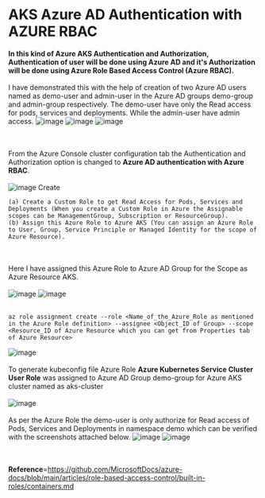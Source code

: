 # AKS Azure AD Authentication with AZURE RBAC

**In this kind of Azure AKS Authentication and Authorization, Authentication of user will be done using Azure AD and it's Authorization will be done using Azure Role Based Access Control (Azure RBAC).**
<br><br/>
I have demonstrated this with the help of creation of two Azure AD users named as demo-user and admin-user in the Azure AD groups demo-group and admin-group respectively. The demo-user have only the Read access for pods, services and deployments. While the admin-user have admin access.
![image](https://github.com/singhritesh85/AKS-Authentication-Authorization/assets/56765895/e91c8c4b-eaa4-4b1d-832e-4a548cc71c56)
![image](https://github.com/singhritesh85/AKS-Authentication-Authorization/assets/56765895/88b3a86d-e759-41e7-b402-15d98c6e1cac)
![image](https://github.com/singhritesh85/AKS-Authentication-Authorization/assets/56765895/d8bd7309-5f0b-4158-a511-4adf8d93c9a3)

<br><br/>
From the Azure Console cluster configuration tab the Authentication and Authorization option is changed to **Azure AD authentication with Azure RBAC**.
<br><br/>
![image](https://github.com/singhritesh85/AKS-Authentication-Authorization/assets/56765895/385ff2b2-1ab7-4268-a3a7-934ffe91b348)
Create 
```
(a) Create a Custom Role to get Read Access for Pods, Services and Deployments (When you create a Custom Role in Azure the Assignable scopes can be ManagementGroup, Subscription or ResourceGroup).
(b) Assign this Azure Role to Azure AKS (You can assign an Azure Role to User, Group, Service Principle or Managed Identity for the scope of Azure Resource).
```
<br><br/>
Here I have assigned this Azure Role to Azure AD Group for the Scope as Azure Resource AKS. 
<br><br/>
![image](https://github.com/singhritesh85/AKS-Authentication-Authorization/assets/56765895/e4cc1019-45e2-4870-ae1c-4603a1e9fada)
![image](https://github.com/singhritesh85/AKS-Authentication-Authorization/assets/56765895/6268d58b-bb2d-4385-9ff9-8c282eefbb55)
<br><br/>
```
az role assignment create --role <Name_of_the_Azure_Role as mentioned in the Azure Role definition> --assignee <Object_ID of Group> --scope <Resource_ID of Azure Resource which you can get from Properties tab of Azure Resource>
```
![image](https://github.com/singhritesh85/AKS-Authentication-Authorization/assets/56765895/2adb4566-ca0a-4d9f-9332-b039109c1a7b)
<br><br/>
To generate kubeconfig file Azure Role **Azure Kubernetes Service Cluster User Role** was assigned to Azure AD Group demo-group for Azure AKS cluster named as aks-cluster 
<br><br/>
![image](https://github.com/singhritesh85/AKS-Authentication-Authorization/assets/56765895/18ae1bee-b6ec-48cb-9161-a220459e420b)
<br><br/>
As per the Azure Role the demo-user is only authorize for Read access of Pods, Services and Deployments in namespace demo which can be verified with the screenshots attached below.
![image](https://github.com/singhritesh85/AKS-Authentication-Authorization/assets/56765895/1fb95ef6-8b78-4853-b994-a853d3e15cb8)
![image](https://github.com/singhritesh85/AKS-Authentication-Authorization/assets/56765895/59708a4f-ec85-48f1-b7c6-02a87d574362)

<br> <br/>
**Reference**=https://github.com/MicrosoftDocs/azure-docs/blob/main/articles/role-based-access-control/built-in-roles/containers.md
